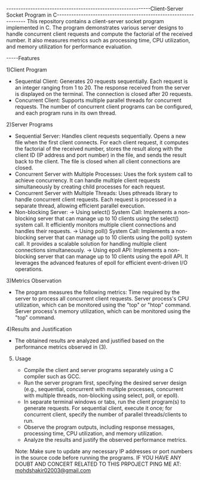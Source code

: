 ------------------------------------------------------------Client-Server Socket Program in C-----------------------------------------------------------------
This repository contains a client-server socket program implemented in C. The program demonstrates various server designs to handle concurrent client requests and compute the factorial of the received number. It also measures metrics such as processing time, CPU utilization, and memory utilization for performance evaluation.

-----Features

1)Client Program

* Sequential Client: Generates 20 requests sequentially. Each request is an integer ranging from 1 to 20. The response received from the server is displayed on the terminal. The connection is closed after 20 requests.
* Concurrent Client: Supports multiple parallel threads for concurrent requests. The number of concurrent client programs can be configured, and each program runs in its own thread.

2)Server Programs

* Sequential Server: Handles client requests sequentially. Opens a new file when the first client connects. For each client request, it computes the factorial of the received number, stores the result along with the client ID (IP address and port number) in the file, and sends the result back to the client. The file is closed when all client connections are closed.
* Concurrent Server with Multiple Processes: Uses the fork system call to achieve concurrency. It can handle multiple client requests simultaneously by creating child processes for each request.
* Concurrent Server with Multiple Threads: Uses pthreads library to handle concurrent client requests. Each request is processed in a separate thread, allowing efficient parallel execution.
* Non-blocking Server:
    -> Using select() System Call: Implements a non-blocking server that can manage up to 10 clients using the select() system call. It efficiently monitors multiple client connections and handles their requests.
    -> Using poll() System Call: Implements a non-blocking server that can manage up to 10 clients using the poll() system call. It provides a scalable solution for handling multiple client connections simultaneously.
    -> Using epoll API: Implements a non-blocking server that can manage up to 10 clients using the epoll API. It leverages the advanced features of epoll for efficient event-driven I/O operations.

3)Metrics Observation

* The program measures the following metrics:
    Time required by the server to process all concurrent client requests.
    Server process's CPU utilization, which can be monitored using the "top" or "htop" command.
    Server process's memory utilization, which can be monitored using the "top" command.


4)Results and Justification

* The obtained results are analyzed and justified based on the performance metrics observed in (3).

  
5) Usage
   * Compile the client and server programs separately using a C compiler such as GCC.
   * Run the server program first, specifying the desired server design (e.g., sequential, concurrent with multiple processes, concurrent with multiple threads, non-blocking using select, poll, or epoll).
   * In separate terminal windows or tabs, run the client program(s) to generate requests. For sequential client, execute it once; for concurrent client, specify the number of parallel threads/clients to run.
   * Observe the program outputs, including response messages, processing time, CPU utilization, and memory utilization.
   * Analyze the results and justify the observed performance metrics.
   

   Note: Make sure to update any necessary IP addresses or port numbers in the source code before running the programs.
   IF YOU HAVE ANY DOUBT AND CONCERT RELATED TO THIS PRPOJECT PING ME AT: mohdshakir02003@gmail.com
